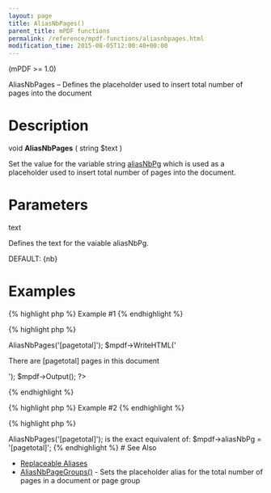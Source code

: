 ```yaml
---
layout: page
title: AliasNbPages()
parent_title: mPDF functions
permalink: /reference/mpdf-functions/aliasnbpages.html
modification_time: 2015-08-05T12:00:40+00:00
---
```


<p>(mPDF &gt;= 1.0)</p>
<p>AliasNbPages – Defines the placeholder used to insert total number of pages into the document</p>

# Description

<p class="manual_block">void <b>AliasNbPages</b> ( string <span class="parameter">$text</span> )</p>
<p>Set the value for the variable string <a href="{{ "/reference/mpdf-variables/aliasnbpg.html" | prepend: site.baseurl }}">aliasNbPg</a> which is used as a placeholder used to insert total number of pages into the document.</p>

# Parameters

<p class="manual_param_dt"><span class="parameter">text</span></p>
<p class="manual_param_dd">Defines the text for the vaiable <span class="parameter">aliasNbPg</span>. 

<span class="smallblock">DEFAULT</span>: {nb}</p>

# Examples

{% highlight php %}
Example #1
{% endhighlight %}

{% highlight php %}
<?php

<?php

$mpdf=new mPDF();

$mpdf->AliasNbPages('[pagetotal]');

$mpdf->WriteHTML('<p>There are [pagetotal] pages in this document</p>');

$mpdf->Output();

?>
{% endhighlight %}

{% highlight php %}
Example #2
{% endhighlight %}

{% highlight php %}
<?php

$mpdf->AliasNbPages('[pagetotal]');

is the exact equivalent of:

$mpdf->aliasNbPg = '[pagetotal]';
{% endhighlight %}

# See Also

<ul>
<li class="manual_boxlist"><a href="{{ "/what-else-can-i-do/replaceable-aliases.html" | prepend: site.baseurl }}">Replaceable Aliases</a> 

</li>
<li class="manual_boxlist"><a href="{{ "/reference/mpdf-functions/aliasnbpagegroups.html" | prepend: site.baseurl }}">AliasNbPageGroups()</a> - Sets the placeholder alias for the total number of pages in a document or page group</li>
</ul>
